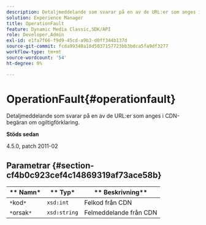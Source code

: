 ```yaml
---
description: Detaljmeddelande som svarar på en av de URL:er som anges i CDN-begäran om ogiltigförklaring.
solution: Experience Manager
title: OperationFault
feature: Dynamic Media Classic,SDK/API
role: Developer,Admin
exl-id: e1fa7f66-f9d9-45cd-a9b3-d0ff344b137d
source-git-commit: fcda99340a18d5037157723bb3bdca5fa9df3277
workflow-type: tm+mt
source-wordcount: '54'
ht-degree: 0%

---
```


# OperationFault{#operationfault}

Detaljmeddelande som svarar på en av de URL:er som anges i CDN-begäran om ogiltigförklaring.

**Stöds sedan**

4.5.0, patch 2011-02

## Parametrar {#section-cf4b0c923cef4c14869319af73ace58b}

| ** Namn* | ** Typ* | ** Beskrivning** |
|---|---|---|
| `*`kod`*` | `xsd:int` | Felkod från CDN |
| `*`orsak`*` | `xsd:string` | Felmeddelande från CDN |
